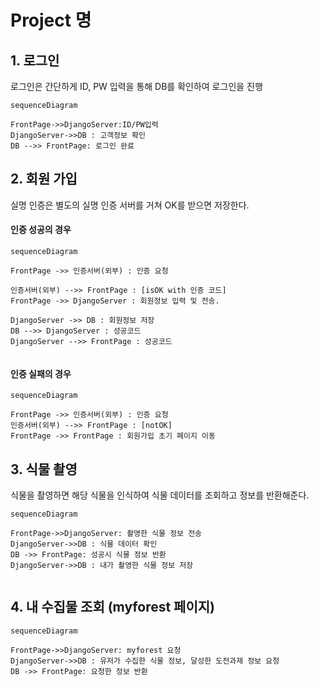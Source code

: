 # Project 명 



## 1. 로그인

로그인은 간단하게 ID, PW 입력을 통해 DB를 확인하여 로그인을 진행

```mermaid
sequenceDiagram

FrontPage->>DjangoServer:ID/PW입력
DjangoServer->>DB : 고객정보 확인
DB -->> FrontPage: 로그인 완료

```



## 2. 회원 가입

실명 인증은 별도의 실명 인증 서버를 거쳐 OK를 받으면 저장한다. 

#### 인증 성공의 경우

```mermaid
sequenceDiagram

FrontPage ->> 인증서버(외부) : 인증 요청

인증서버(외부) -->> FrontPage : [isOK with 인증 코드]
FrontPage ->> DjangoServer : 회원정보 입력 및 전송. 

DjangoServer ->> DB : 회원정보 저장
DB -->> DjangoServer : 성공코드
DjangoServer -->> FrontPage : 성공코드


```

#### 인증 실패의 경우

```mermaid
sequenceDiagram

FrontPage ->> 인증서버(외부) : 인증 요청
인증서버(외부) -->> FrontPage : [notOK]
FrontPage ->> FrontPage : 회원가입 초기 페이지 이동
```

## 3. 식물 촬영

식물을 촬영하면 해당 식물을 인식하여 식물 데이터를 조회하고 정보를 반환해준다.

```mermaid
sequenceDiagram

FrontPage->>DjangoServer: 촬영한 식물 정보 전송
DjangoServer->>DB : 식물 데이터 확인
DB ->> FrontPage: 성공시 식물 정보 반환
DjangoServer->>DB : 내가 촬영한 식물 정보 저장


```

## 4. 내 수집물 조회 (myforest 페이지)

```mermaid
sequenceDiagram

FrontPage->>DjangoServer: myforest 요청
DjangoServer->>DB : 유저가 수집한 식물 정보, 달성한 도전과제 정보 요청
DB ->> FrontPage: 요청한 정보 반환


```

